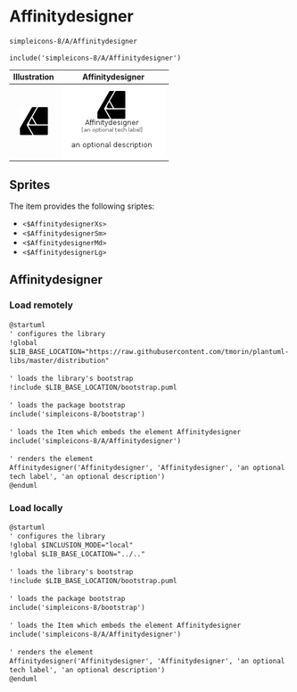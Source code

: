 # Affinitydesigner


```text
simpleicons-8/A/Affinitydesigner
```

```text
include('simpleicons-8/A/Affinitydesigner')
```



| Illustration | Affinitydesigner |
| :---: | :---: |
| ![illustration for Illustration](../../simpleicons-8/A/Affinitydesigner.png) | ![illustration for Affinitydesigner](../../simpleicons-8/A/Affinitydesigner.Local.png) |



## Sprites
The item provides the following sriptes:

- `<$AffinitydesignerXs>`
- `<$AffinitydesignerSm>`
- `<$AffinitydesignerMd>`
- `<$AffinitydesignerLg>`





## Affinitydesigner

### Load remotely
```plantuml
@startuml
' configures the library
!global $LIB_BASE_LOCATION="https://raw.githubusercontent.com/tmorin/plantuml-libs/master/distribution"

' loads the library's bootstrap
!include $LIB_BASE_LOCATION/bootstrap.puml

' loads the package bootstrap
include('simpleicons-8/bootstrap')

' loads the Item which embeds the element Affinitydesigner
include('simpleicons-8/A/Affinitydesigner')

' renders the element
Affinitydesigner('Affinitydesigner', 'Affinitydesigner', 'an optional tech label', 'an optional description')
@enduml
```

### Load locally
```plantuml
@startuml
' configures the library
!global $INCLUSION_MODE="local"
!global $LIB_BASE_LOCATION="../.."

' loads the library's bootstrap
!include $LIB_BASE_LOCATION/bootstrap.puml

' loads the package bootstrap
include('simpleicons-8/bootstrap')

' loads the Item which embeds the element Affinitydesigner
include('simpleicons-8/A/Affinitydesigner')

' renders the element
Affinitydesigner('Affinitydesigner', 'Affinitydesigner', 'an optional tech label', 'an optional description')
@enduml
```

